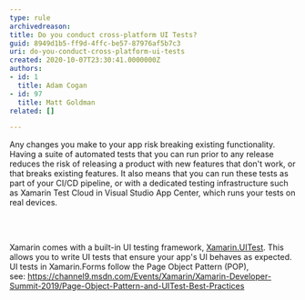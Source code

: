 ```yaml
---
type: rule
archivedreason: 
title: Do you conduct cross-platform UI Tests?
guid: 8949d1b5-ff9d-4ffc-be57-87976af5b7c3
uri: do-you-conduct-cross-platform-ui-tests
created: 2020-10-07T23:30:41.0000000Z
authors:
- id: 1
  title: Adam Cogan
- id: 97
  title: Matt Goldman
related: []

---
```



<p class="ssw15-rteElement-P">Any changes you make to your app risk breaking existing functionality. Having a suite of automated tests that you can run prior to any release reduces the risk of releasing a product with new features that don't work, or that breaks existing features. It also means that you can run these tests as part of your CI/CD pipeline, or with a dedicated testing infrastructure such as Xamarin Test Cloud in Visual Studio App Center, which runs your tests on real devices.​​<br></p>
<br><excerpt class='endintro'></excerpt><br>
<p>​Xamarin comes with a built-in UI testing framework, <a href="https&#58;//docs.microsoft.com/en-us/appcenter/test-cloud/frameworks/uitest/">Xamarin.UITest​</a>. This allows you to write UI tests that ensure your app's UI behaves as expected. UI tests in Xamarin.Forms follow the Page Object Pattern (POP), see&#58;&#160;<a href="https&#58;//channel9.msdn.com/Events/Xamarin/Xamarin-Developer-Summit-2019/Page-Object-Pattern-and-UITest-Best-Practices">https&#58;//channel9.msdn.com/Events/Xamarin/Xamarin-Developer-Summit-2019/Page-Object-Pattern-and-UITest-Best-Practices</a>​<br></p>


